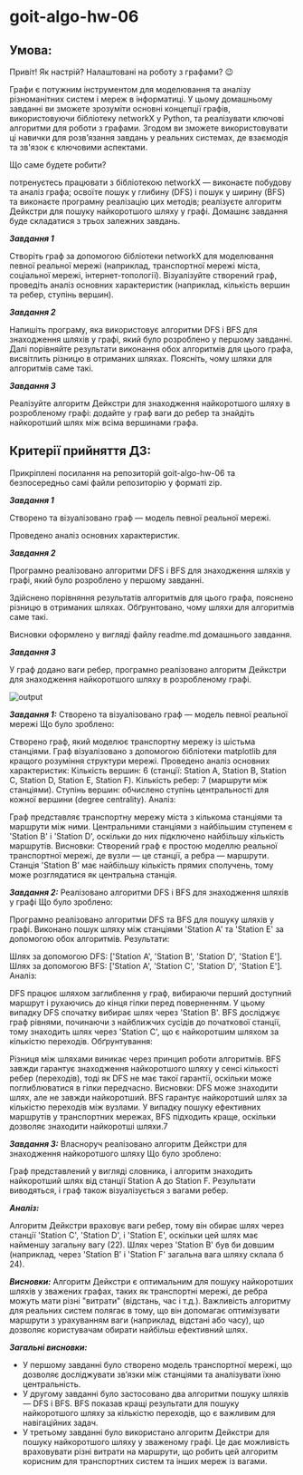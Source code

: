 # goit-algo-hw-06

## Умoва:
Привіт! Як настрiй? Налаштовані на роботу з графами? 😉

Графи є потужним інструментом для моделювання та аналізу різноманітних систем і мереж в інформатиці. У цьому домашньому завданні ви зможете зрозуміти основні концепції графів, використовуючи бібліотеку networkX у Python, та реалізувати ключові алгоритми для роботи з графами. Згодом ви зможете використовувати ці навички для розв’язання завдань у реальних системах, де взаємодія та зв'язок є ключовими аспектами.

Що саме будете робити?

потренуєтесь працювати з бібліотекою networkX — виконаєте побудову та аналіз графа;
освоїте пошук у глибину (DFS) і пошук у ширину (BFS) та виконаєте програмну реалізацію цих методів;
реалізуєте алгоритм Дейкстри для пошуку найкоротшого шляху у графі.
Домашнє завдання буде складатися з трьох залежних завдань.

***Завдання 1*** 

Створіть граф за допомогою бібліотеки networkX для моделювання певної реальної мережі (наприклад, транспортної мережі міста, соціальної мережі, інтернет-топології).
Візуалізуйте створений граф, проведіть аналіз основних характеристик (наприклад, кількість вершин та ребер, ступінь вершин).

***Завдання 2*** 

Напишіть програму, яка використовує алгоритми DFS і BFS для знаходження шляхів у графі, який було розроблено у першому завданні.
Далі порівняйте результати виконання обох алгоритмів для цього графа, висвітлить різницю в отриманих шляхах. Поясніть, чому шляхи для алгоритмів саме такі.

***Завдання 3*** 

Реалізуйте алгоритм Дейкстри для знаходження найкоротшого шляху в розробленому графі: додайте у граф ваги до ребер та знайдіть найкоротший шлях між всіма вершинами графа.

## Критерії прийняття ДЗ:
Прикріплені посилання на репозиторій goit-algo-hw-06 та безпосередньо самі файли репозиторію у форматі zip.

***Завдання 1*** 

Створено та візуалізовано граф — модель певної реальної мережі.

Проведено аналіз основних характеристик.

***Завдання 2*** 

Програмно реалізовано алгоритми DFS і BFS для знаходження шляхів у графі, який було розроблено у першому завданні.

Здійснено порівняння результатів алгоритмів для цього графа, пояснено різницю в отриманих шляхах. Обґрунтовано, чому шляхи для алгоритмів саме такі.

Висновки оформлено у вигляді файлу readme.md домашнього завдання.

***Завдання 3*** 

У граф додано ваги ребер, програмно реалізовано алгоритм Дейкстри для знаходження найкоротшого шляху в розробленому графі.



![output](https://github.com/user-attachments/assets/18d37c78-757b-44c4-876d-65f4e9b198c4)

***Завдання 1:*** Створено та візуалізовано граф — модель певної реальної мережі
Що було зроблено:

Створено граф, який моделює транспортну мережу із шістьма станціями.
Граф візуалізовано з допомогою бібліотеки matplotlib для кращого розуміння структури мережі.
Проведено аналіз основних характеристик:
Кількість вершин: 6 (станції: Station A, Station B, Station C, Station D, Station E, Station F).
Кількість ребер: 7 (маршрути між станціями).
Ступінь вершин: обчислено ступінь центральності для кожної вершини (degree centrality).
Аналіз:

Граф представляє транспортну мережу міста з кількома станціями та маршрути між ними.
Центральними станціями з найбільшим ступенем є 'Station B' і 'Station D', оскільки до них підключено найбільшу кількість маршрутів.
Висновки:
Створений граф є простою моделлю реальної транспортної мережі, де вузли — це станції, а ребра — маршрути. Станція 'Station B' має найбільшу кількість прямих сполучень, тому може розглядатися як центральна станція.

***Завдання 2:*** Реалізовано алгоритми DFS і BFS для знаходження шляхів у графі
Що було зроблено:

Програмно реалізовано алгоритми DFS та BFS для пошуку шляхів у графі.
Виконано пошук шляху між станціями 'Station A' та 'Station E' за допомогою обох алгоритмів.
Результати:

Шлях за допомогою DFS: ['Station A', 'Station B', 'Station D', 'Station E'].
Шлях за допомогою BFS: ['Station A', 'Station C', 'Station D', 'Station E'].
Аналіз:

DFS працює шляхом заглиблення у граф, вибираючи перший доступний маршрут і рухаючись до кінця гілки перед поверненням. У цьому випадку DFS спочатку вибирає шлях через 'Station B'.
BFS досліджує граф рівнями, починаючи з найближчих сусідів до початкової станції, тому знаходить шлях через 'Station C', що є найкоротшим шляхом за кількістю переходів.
Обґрунтування:

Різниця між шляхами виникає через принцип роботи алгоритмів. BFS завжди гарантує знаходження найкоротшого шляху у сенсі кількості ребер (переходів), тоді як DFS не має такої гарантії, оскільки може поглиблюватися в гілки передчасно.
Висновки:
DFS може знаходити шлях, але не завжди найкоротший.
BFS гарантує найкоротший шлях за кількістю переходів між вузлами.
У випадку пошуку ефективних маршрутів у транспортних мережах, BFS підходить краще, оскільки дозволяє знаходити найкоротші шляхи.7

***Завдання 3:*** Власноруч реалізовано алгоритм Дейкстри для знаходження найкоротшого шляху
Що було зроблено:

Граф представлений у вигляді словника, і алгоритм знаходить найкоротший шлях від станції Station A до Station F. Результати виводяться, і граф також візуалізується з вагами ребер.

***Аналіз:***

Алгоритм Дейкстри враховує ваги ребер, тому він обирає шлях через станції 'Station C', 'Station D', і 'Station E', оскільки цей шлях має найменшу загальну вагу (22).
Шлях через 'Station B' був би довшим (наприклад, через 'Station B' і 'Station F' загальна вага шляху склала б 24).

***Висновки:***
Алгоритм Дейкстри є оптимальним для пошуку найкоротших шляхів у зважених графах, таких як транспортні мережі, де ребра можуть мати різні "витрати" (відстань, час і т.д.).
Важливість алгоритму для реальних систем полягає в тому, що він допомагає оптимізувати маршрути з урахуванням ваги (наприклад, відстані або часу), що дозволяє користувачам обирати найбільш ефективний шлях.

***Загальні висновки:***
- У першому завданні було створено модель транспортної мережі, що дозволяє досліджувати зв’язки між станціями та аналізувати їхню центральність.
- У другому завданні було застосовано два алгоритми пошуку шляхів — DFS і BFS. BFS показав кращі результати для пошуку найкоротшого шляху за кількістю переходів, що є важливим для навігаційних задач.
- У третьому завданні було використано алгоритм Дейкстри для пошуку найкоротшого шляху у зваженому графі. Це дає можливість враховувати різні витрати на маршрути, що робить цей алгоритм корисним для транспортних систем та інших мереж із вагами.

